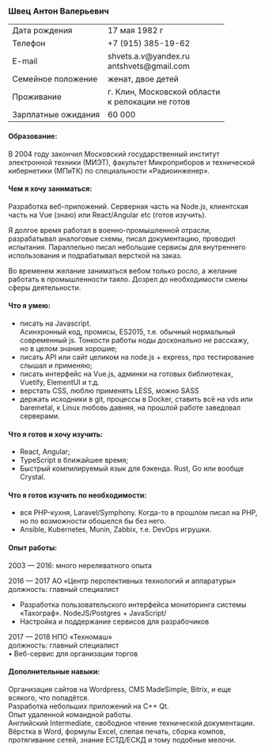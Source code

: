 ### Швец Антон Валерьевич
<table>
  <tr>
    <td>Дата рождения</td>
    <td>17 мая 1982 г</td>
  </tr>
  <tr>
    <td>Телефон</td>
    <td>+7 (915) 385-19-62</td>
  </tr>
  <tr>
    <td>E-mail</td>
    <td>shvets.a.v@yandex.ru<br>antshvets@gmail.com</td>
  </tr>
  <tr>
    <td>Семейное положение</td>
    <td>женат, двое детей</td>
  </tr>
  <tr>
    <td>Проживание</td>
    <td>г. Клин, Московской области<br> к релокации не готов</td>
  </tr>
  <tr>
    <td>Зарплатные ожидания</td>
    <td>60 000</td>
  </tr>
</table>

#### Образование:
В 2004 году закончил 
Московский государственный институт электронной техники (МИЭТ), 
факультет Микроприборов и технической кибернетики (МПиТК) по специальности «Радиоинженер».
#### Чем я хочу заниматься:
Разработка веб-приложений.  Серверная часть на Node.js, клиентская часть на Vue (знаю) или React/Angular etc (готов изучить).

Я долгое время работал в военно-промышленной отрасли, разрабатывал аналоговые схемы, писал документацию, проводил испытания. Параллельно писал небольшие сервисы для внутреннего использования и подрабатывал версткой на заказ.

Во временем желание заниматься вебом только росло, а желание работать в промышленности таяло. Дозрел до необходимости смены сферы деятельности.
#### Что я умею:
* писать на Javascript.<br>
Асинхронный код, промисы, ES2015, т.е. обычный нормальный современный js. Тонкости работы ноды досконально не расскажу, но в целом знания хорошие;
*	писать API или сайт целиком на node.js + express, про тестирование слышал и применяю;
*	писать интерфейс на Vue.js,  админки на готовых библиотеках, Vuetify, ElementUI и т.д.
*	верстать CSS, люблю применять LESS, можно SASS
*	держать исходники в git, процессы в Docker, ставить всё на vds или baremetal, к Linux любовь давняя, на прошлой работе заведовал серверами.
#### Что я готов и хочу изучить:
*	React, Angular;
*	TypeScript в ближайшее время;
*	Быстрый компилируемый язык для бэкенда. Rust, Go или вообще Crystal.
#### Что я готов изучить по необходимости:
*	вся PHP-кухня, Laravel/Symphony. Когда-то в прошлом писал на PHP, но по возможности обошелся бы без него.
*	Ansible, Kubernetes, Munin, Zabbix, т.е. DevOps игрушки.
#### Опыт работы:
2003 — 2016:  много нерелеватного опыта
<br>

2016 — 2017	АО «Центр перспективных технологий и аппаратуры»
<br>
должность: главный специалист
<br>
*	Разработка пользовательского интерфейса мониторинга системы «Тахограф». NodeJS/Postgres + JavaScript/
*	Настройка и поддержание сервисов для разрабочиков

2017 — 2018 НПО «Техномаш»
<br>
должность: главный специалист
<br>
•	Веб-сервис для организации торгов

#### Дополнительные навыки:
Организация сайтов на Wordpress, CMS MadeSimple, Bitrix, и еще всякого, что попадётся.<br>
Разработка небольших приложений на C++ Qt.<br>
Опыт удаленной командной работы.<br>
Английский Intermediate, свободное чтение технической документации.<br>
Вёрстка в Word, формулы Excel, слепая печать, сборка компов, протягивание сетей, знание ЕСТД/ЕСКД и тому подобные мелочи.<br>
